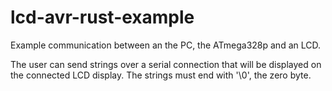 # lcd-avr-rust-example

Example communication between an the PC, the ATmega328p and an LCD.

The user can send strings over a serial connection that will be displayed on the
connected LCD display. The strings must end with '\0', the zero byte.
